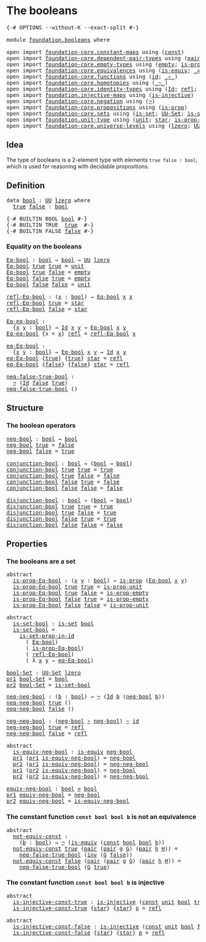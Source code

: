 # The booleans

<pre class="Agda"><a id="25" class="Symbol">{-#</a> <a id="29" class="Keyword">OPTIONS</a> <a id="37" class="Pragma">--without-K</a> <a id="49" class="Pragma">--exact-split</a> <a id="63" class="Symbol">#-}</a>

<a id="68" class="Keyword">module</a> <a id="75" href="foundation.booleans.html" class="Module">foundation.booleans</a> <a id="95" class="Keyword">where</a>

<a id="102" class="Keyword">open</a> <a id="107" class="Keyword">import</a> <a id="114" href="foundation-core.constant-maps.html" class="Module">foundation-core.constant-maps</a> <a id="144" class="Keyword">using</a> <a id="150" class="Symbol">(</a><a id="151" href="foundation-core.constant-maps.html#203" class="Function">const</a><a id="156" class="Symbol">)</a>
<a id="158" class="Keyword">open</a> <a id="163" class="Keyword">import</a> <a id="170" href="foundation-core.dependent-pair-types.html" class="Module">foundation-core.dependent-pair-types</a> <a id="207" class="Keyword">using</a> <a id="213" class="Symbol">(</a><a id="214" href="foundation-core.dependent-pair-types.html#575" class="InductiveConstructor">pair</a><a id="218" class="Symbol">;</a> <a id="220" href="foundation-core.dependent-pair-types.html#592" class="Field">pr1</a><a id="223" class="Symbol">;</a> <a id="225" href="foundation-core.dependent-pair-types.html#604" class="Field">pr2</a><a id="228" class="Symbol">)</a>
<a id="230" class="Keyword">open</a> <a id="235" class="Keyword">import</a> <a id="242" href="foundation-core.empty-types.html" class="Module">foundation-core.empty-types</a> <a id="270" class="Keyword">using</a> <a id="276" class="Symbol">(</a><a id="277" href="foundation-core.empty-types.html#1044" class="Datatype">empty</a><a id="282" class="Symbol">;</a> <a id="284" href="foundation-core.empty-types.html#2364" class="Function">is-prop-empty</a><a id="297" class="Symbol">)</a>
<a id="299" class="Keyword">open</a> <a id="304" class="Keyword">import</a> <a id="311" href="foundation-core.equivalences.html" class="Module">foundation-core.equivalences</a> <a id="340" class="Keyword">using</a> <a id="346" class="Symbol">(</a><a id="347" href="foundation-core.equivalences.html#1542" class="Function">is-equiv</a><a id="355" class="Symbol">;</a> <a id="357" href="foundation-core.equivalences.html#1607" class="Function Operator">_≃_</a><a id="360" class="Symbol">)</a>
<a id="362" class="Keyword">open</a> <a id="367" class="Keyword">import</a> <a id="374" href="foundation-core.functions.html" class="Module">foundation-core.functions</a> <a id="400" class="Keyword">using</a> <a id="406" class="Symbol">(</a><a id="407" href="foundation-core.functions.html#309" class="Function">id</a><a id="409" class="Symbol">;</a> <a id="411" href="foundation-core.functions.html#407" class="Function Operator">_∘_</a><a id="414" class="Symbol">)</a>
<a id="416" class="Keyword">open</a> <a id="421" class="Keyword">import</a> <a id="428" href="foundation-core.homotopies.html" class="Module">foundation-core.homotopies</a> <a id="455" class="Keyword">using</a> <a id="461" class="Symbol">(</a><a id="462" href="foundation-core.homotopies.html#545" class="Function Operator">_~_</a><a id="465" class="Symbol">)</a>
<a id="467" class="Keyword">open</a> <a id="472" class="Keyword">import</a> <a id="479" href="foundation-core.identity-types.html" class="Module">foundation-core.identity-types</a> <a id="510" class="Keyword">using</a> <a id="516" class="Symbol">(</a><a id="517" href="foundation-core.identity-types.html#641" class="Datatype">Id</a><a id="519" class="Symbol">;</a> <a id="521" href="foundation-core.identity-types.html#694" class="InductiveConstructor">refl</a><a id="525" class="Symbol">;</a> <a id="527" href="foundation-core.identity-types.html#1552" class="Function">inv</a><a id="530" class="Symbol">)</a>
<a id="532" class="Keyword">open</a> <a id="537" class="Keyword">import</a> <a id="544" href="foundation.injective-maps.html" class="Module">foundation.injective-maps</a> <a id="570" class="Keyword">using</a> <a id="576" class="Symbol">(</a><a id="577" href="foundation.injective-maps.html#1295" class="Function">is-injective</a><a id="589" class="Symbol">)</a>
<a id="591" class="Keyword">open</a> <a id="596" class="Keyword">import</a> <a id="603" href="foundation-core.negation.html" class="Module">foundation-core.negation</a> <a id="628" class="Keyword">using</a> <a id="634" class="Symbol">(</a><a id="635" href="foundation-core.negation.html#452" class="Function">¬</a><a id="636" class="Symbol">)</a>
<a id="638" class="Keyword">open</a> <a id="643" class="Keyword">import</a> <a id="650" href="foundation-core.propositions.html" class="Module">foundation-core.propositions</a> <a id="679" class="Keyword">using</a> <a id="685" class="Symbol">(</a><a id="686" href="foundation-core.propositions.html#1295" class="Function">is-prop</a><a id="693" class="Symbol">)</a>
<a id="695" class="Keyword">open</a> <a id="700" class="Keyword">import</a> <a id="707" href="foundation-core.sets.html" class="Module">foundation-core.sets</a> <a id="728" class="Keyword">using</a> <a id="734" class="Symbol">(</a><a id="735" href="foundation-core.sets.html#1099" class="Function">is-set</a><a id="741" class="Symbol">;</a> <a id="743" href="foundation-core.sets.html#1177" class="Function">UU-Set</a><a id="749" class="Symbol">;</a> <a id="751" href="foundation-core.sets.html#2779" class="Function">is-set-prop-in-id</a><a id="768" class="Symbol">)</a>
<a id="770" class="Keyword">open</a> <a id="775" class="Keyword">import</a> <a id="782" href="foundation.unit-type.html" class="Module">foundation.unit-type</a> <a id="803" class="Keyword">using</a> <a id="809" class="Symbol">(</a><a id="810" href="foundation.unit-type.html#1075" class="Datatype">unit</a><a id="814" class="Symbol">;</a> <a id="816" href="foundation.unit-type.html#1099" class="InductiveConstructor">star</a><a id="820" class="Symbol">;</a> <a id="822" href="foundation.unit-type.html#2889" class="Function">is-prop-unit</a><a id="834" class="Symbol">)</a>
<a id="836" class="Keyword">open</a> <a id="841" class="Keyword">import</a> <a id="848" href="foundation-core.universe-levels.html" class="Module">foundation-core.universe-levels</a> <a id="880" class="Keyword">using</a> <a id="886" class="Symbol">(</a><a id="887" href="Agda.Primitive.html#764" class="Primitive">lzero</a><a id="892" class="Symbol">;</a> <a id="894" href="foundation-core.universe-levels.html#222" class="Primitive">UU</a><a id="896" class="Symbol">)</a>
</pre>
## Idea

The type of booleans is a 2-element type with elements `true false : bool`, which is used for reasoning with decidable propositions.

## Definition

<pre class="Agda"><a id="1069" class="Keyword">data</a> <a id="bool"></a><a id="1074" href="foundation.booleans.html#1074" class="Datatype">bool</a> <a id="1079" class="Symbol">:</a> <a id="1081" href="foundation-core.universe-levels.html#222" class="Primitive">UU</a> <a id="1084" href="Agda.Primitive.html#764" class="Primitive">lzero</a> <a id="1090" class="Keyword">where</a>
  <a id="bool.true"></a><a id="1098" href="foundation.booleans.html#1098" class="InductiveConstructor">true</a> <a id="bool.false"></a><a id="1103" href="foundation.booleans.html#1103" class="InductiveConstructor">false</a> <a id="1109" class="Symbol">:</a> <a id="1111" href="foundation.booleans.html#1074" class="Datatype">bool</a>

<a id="1117" class="Symbol">{-#</a> <a id="1121" class="Keyword">BUILTIN</a> <a id="1129" class="Keyword">BOOL</a> <a id="1134" href="foundation.booleans.html#1074" class="Datatype">bool</a> <a id="1139" class="Symbol">#-}</a>
<a id="1143" class="Symbol">{-#</a> <a id="1147" class="Keyword">BUILTIN</a> <a id="1155" class="Keyword">TRUE</a>  <a id="1161" href="foundation.booleans.html#1098" class="InductiveConstructor">true</a>  <a id="1167" class="Symbol">#-}</a>
<a id="1171" class="Symbol">{-#</a> <a id="1175" class="Keyword">BUILTIN</a> <a id="1183" class="Keyword">FALSE</a> <a id="1189" href="foundation.booleans.html#1103" class="InductiveConstructor">false</a> <a id="1195" class="Symbol">#-}</a>
</pre>
### Equality on the booleans

<pre class="Agda"><a id="Eq-bool"></a><a id="1242" href="foundation.booleans.html#1242" class="Function">Eq-bool</a> <a id="1250" class="Symbol">:</a> <a id="1252" href="foundation.booleans.html#1074" class="Datatype">bool</a> <a id="1257" class="Symbol">→</a> <a id="1259" href="foundation.booleans.html#1074" class="Datatype">bool</a> <a id="1264" class="Symbol">→</a> <a id="1266" href="foundation-core.universe-levels.html#222" class="Primitive">UU</a> <a id="1269" href="Agda.Primitive.html#764" class="Primitive">lzero</a>
<a id="1275" href="foundation.booleans.html#1242" class="Function">Eq-bool</a> <a id="1283" href="foundation.booleans.html#1098" class="InductiveConstructor">true</a> <a id="1288" href="foundation.booleans.html#1098" class="InductiveConstructor">true</a> <a id="1293" class="Symbol">=</a> <a id="1295" href="foundation.unit-type.html#1075" class="Datatype">unit</a>
<a id="1300" href="foundation.booleans.html#1242" class="Function">Eq-bool</a> <a id="1308" href="foundation.booleans.html#1098" class="InductiveConstructor">true</a> <a id="1313" href="foundation.booleans.html#1103" class="InductiveConstructor">false</a> <a id="1319" class="Symbol">=</a> <a id="1321" href="foundation-core.empty-types.html#1044" class="Datatype">empty</a>
<a id="1327" href="foundation.booleans.html#1242" class="Function">Eq-bool</a> <a id="1335" href="foundation.booleans.html#1103" class="InductiveConstructor">false</a> <a id="1341" href="foundation.booleans.html#1098" class="InductiveConstructor">true</a> <a id="1346" class="Symbol">=</a> <a id="1348" href="foundation-core.empty-types.html#1044" class="Datatype">empty</a>
<a id="1354" href="foundation.booleans.html#1242" class="Function">Eq-bool</a> <a id="1362" href="foundation.booleans.html#1103" class="InductiveConstructor">false</a> <a id="1368" href="foundation.booleans.html#1103" class="InductiveConstructor">false</a> <a id="1374" class="Symbol">=</a> <a id="1376" href="foundation.unit-type.html#1075" class="Datatype">unit</a>

<a id="refl-Eq-bool"></a><a id="1382" href="foundation.booleans.html#1382" class="Function">refl-Eq-bool</a> <a id="1395" class="Symbol">:</a> <a id="1397" class="Symbol">(</a><a id="1398" href="foundation.booleans.html#1398" class="Bound">x</a> <a id="1400" class="Symbol">:</a> <a id="1402" href="foundation.booleans.html#1074" class="Datatype">bool</a><a id="1406" class="Symbol">)</a> <a id="1408" class="Symbol">→</a> <a id="1410" href="foundation.booleans.html#1242" class="Function">Eq-bool</a> <a id="1418" href="foundation.booleans.html#1398" class="Bound">x</a> <a id="1420" href="foundation.booleans.html#1398" class="Bound">x</a>
<a id="1422" href="foundation.booleans.html#1382" class="Function">refl-Eq-bool</a> <a id="1435" href="foundation.booleans.html#1098" class="InductiveConstructor">true</a> <a id="1440" class="Symbol">=</a> <a id="1442" href="foundation.unit-type.html#1099" class="InductiveConstructor">star</a>
<a id="1447" href="foundation.booleans.html#1382" class="Function">refl-Eq-bool</a> <a id="1460" href="foundation.booleans.html#1103" class="InductiveConstructor">false</a> <a id="1466" class="Symbol">=</a> <a id="1468" href="foundation.unit-type.html#1099" class="InductiveConstructor">star</a>

<a id="Eq-eq-bool"></a><a id="1474" href="foundation.booleans.html#1474" class="Function">Eq-eq-bool</a> <a id="1485" class="Symbol">:</a>
  <a id="1489" class="Symbol">{</a><a id="1490" href="foundation.booleans.html#1490" class="Bound">x</a> <a id="1492" href="foundation.booleans.html#1492" class="Bound">y</a> <a id="1494" class="Symbol">:</a> <a id="1496" href="foundation.booleans.html#1074" class="Datatype">bool</a><a id="1500" class="Symbol">}</a> <a id="1502" class="Symbol">→</a> <a id="1504" href="foundation-core.identity-types.html#641" class="Datatype">Id</a> <a id="1507" href="foundation.booleans.html#1490" class="Bound">x</a> <a id="1509" href="foundation.booleans.html#1492" class="Bound">y</a> <a id="1511" class="Symbol">→</a> <a id="1513" href="foundation.booleans.html#1242" class="Function">Eq-bool</a> <a id="1521" href="foundation.booleans.html#1490" class="Bound">x</a> <a id="1523" href="foundation.booleans.html#1492" class="Bound">y</a>
<a id="1525" href="foundation.booleans.html#1474" class="Function">Eq-eq-bool</a> <a id="1536" class="Symbol">{</a><a id="1537" class="Argument">x</a> <a id="1539" class="Symbol">=</a> <a id="1541" href="foundation.booleans.html#1541" class="Bound">x</a><a id="1542" class="Symbol">}</a> <a id="1544" href="foundation-core.identity-types.html#694" class="InductiveConstructor">refl</a> <a id="1549" class="Symbol">=</a> <a id="1551" href="foundation.booleans.html#1382" class="Function">refl-Eq-bool</a> <a id="1564" href="foundation.booleans.html#1541" class="Bound">x</a>

<a id="eq-Eq-bool"></a><a id="1567" href="foundation.booleans.html#1567" class="Function">eq-Eq-bool</a> <a id="1578" class="Symbol">:</a>
  <a id="1582" class="Symbol">{</a><a id="1583" href="foundation.booleans.html#1583" class="Bound">x</a> <a id="1585" href="foundation.booleans.html#1585" class="Bound">y</a> <a id="1587" class="Symbol">:</a> <a id="1589" href="foundation.booleans.html#1074" class="Datatype">bool</a><a id="1593" class="Symbol">}</a> <a id="1595" class="Symbol">→</a> <a id="1597" href="foundation.booleans.html#1242" class="Function">Eq-bool</a> <a id="1605" href="foundation.booleans.html#1583" class="Bound">x</a> <a id="1607" href="foundation.booleans.html#1585" class="Bound">y</a> <a id="1609" class="Symbol">→</a> <a id="1611" href="foundation-core.identity-types.html#641" class="Datatype">Id</a> <a id="1614" href="foundation.booleans.html#1583" class="Bound">x</a> <a id="1616" href="foundation.booleans.html#1585" class="Bound">y</a>
<a id="1618" href="foundation.booleans.html#1567" class="Function">eq-Eq-bool</a> <a id="1629" class="Symbol">{</a><a id="1630" href="foundation.booleans.html#1098" class="InductiveConstructor">true</a><a id="1634" class="Symbol">}</a> <a id="1636" class="Symbol">{</a><a id="1637" href="foundation.booleans.html#1098" class="InductiveConstructor">true</a><a id="1641" class="Symbol">}</a> <a id="1643" href="foundation.unit-type.html#1099" class="InductiveConstructor">star</a> <a id="1648" class="Symbol">=</a> <a id="1650" href="foundation-core.identity-types.html#694" class="InductiveConstructor">refl</a>
<a id="1655" href="foundation.booleans.html#1567" class="Function">eq-Eq-bool</a> <a id="1666" class="Symbol">{</a><a id="1667" href="foundation.booleans.html#1103" class="InductiveConstructor">false</a><a id="1672" class="Symbol">}</a> <a id="1674" class="Symbol">{</a><a id="1675" href="foundation.booleans.html#1103" class="InductiveConstructor">false</a><a id="1680" class="Symbol">}</a> <a id="1682" href="foundation.unit-type.html#1099" class="InductiveConstructor">star</a> <a id="1687" class="Symbol">=</a> <a id="1689" href="foundation-core.identity-types.html#694" class="InductiveConstructor">refl</a>

<a id="neq-false-true-bool"></a><a id="1695" href="foundation.booleans.html#1695" class="Function">neq-false-true-bool</a> <a id="1715" class="Symbol">:</a>
  <a id="1719" href="foundation-core.negation.html#452" class="Function">¬</a> <a id="1721" class="Symbol">(</a><a id="1722" href="foundation-core.identity-types.html#641" class="Datatype">Id</a> <a id="1725" href="foundation.booleans.html#1103" class="InductiveConstructor">false</a> <a id="1731" href="foundation.booleans.html#1098" class="InductiveConstructor">true</a><a id="1735" class="Symbol">)</a>
<a id="1737" href="foundation.booleans.html#1695" class="Function">neq-false-true-bool</a> <a id="1757" class="Symbol">()</a>
</pre>
## Structure

### The boolean operators

<pre class="Agda"><a id="neg-bool"></a><a id="1814" href="foundation.booleans.html#1814" class="Function">neg-bool</a> <a id="1823" class="Symbol">:</a> <a id="1825" href="foundation.booleans.html#1074" class="Datatype">bool</a> <a id="1830" class="Symbol">→</a> <a id="1832" href="foundation.booleans.html#1074" class="Datatype">bool</a>
<a id="1837" href="foundation.booleans.html#1814" class="Function">neg-bool</a> <a id="1846" href="foundation.booleans.html#1098" class="InductiveConstructor">true</a> <a id="1851" class="Symbol">=</a> <a id="1853" href="foundation.booleans.html#1103" class="InductiveConstructor">false</a>
<a id="1859" href="foundation.booleans.html#1814" class="Function">neg-bool</a> <a id="1868" href="foundation.booleans.html#1103" class="InductiveConstructor">false</a> <a id="1874" class="Symbol">=</a> <a id="1876" href="foundation.booleans.html#1098" class="InductiveConstructor">true</a>

<a id="conjunction-bool"></a><a id="1882" href="foundation.booleans.html#1882" class="Function">conjunction-bool</a> <a id="1899" class="Symbol">:</a> <a id="1901" href="foundation.booleans.html#1074" class="Datatype">bool</a> <a id="1906" class="Symbol">→</a> <a id="1908" class="Symbol">(</a><a id="1909" href="foundation.booleans.html#1074" class="Datatype">bool</a> <a id="1914" class="Symbol">→</a> <a id="1916" href="foundation.booleans.html#1074" class="Datatype">bool</a><a id="1920" class="Symbol">)</a>
<a id="1922" href="foundation.booleans.html#1882" class="Function">conjunction-bool</a> <a id="1939" href="foundation.booleans.html#1098" class="InductiveConstructor">true</a> <a id="1944" href="foundation.booleans.html#1098" class="InductiveConstructor">true</a> <a id="1949" class="Symbol">=</a> <a id="1951" href="foundation.booleans.html#1098" class="InductiveConstructor">true</a>
<a id="1956" href="foundation.booleans.html#1882" class="Function">conjunction-bool</a> <a id="1973" href="foundation.booleans.html#1098" class="InductiveConstructor">true</a> <a id="1978" href="foundation.booleans.html#1103" class="InductiveConstructor">false</a> <a id="1984" class="Symbol">=</a> <a id="1986" href="foundation.booleans.html#1103" class="InductiveConstructor">false</a>
<a id="1992" href="foundation.booleans.html#1882" class="Function">conjunction-bool</a> <a id="2009" href="foundation.booleans.html#1103" class="InductiveConstructor">false</a> <a id="2015" href="foundation.booleans.html#1098" class="InductiveConstructor">true</a> <a id="2020" class="Symbol">=</a> <a id="2022" href="foundation.booleans.html#1103" class="InductiveConstructor">false</a>
<a id="2028" href="foundation.booleans.html#1882" class="Function">conjunction-bool</a> <a id="2045" href="foundation.booleans.html#1103" class="InductiveConstructor">false</a> <a id="2051" href="foundation.booleans.html#1103" class="InductiveConstructor">false</a> <a id="2057" class="Symbol">=</a> <a id="2059" href="foundation.booleans.html#1103" class="InductiveConstructor">false</a>

<a id="disjunction-bool"></a><a id="2066" href="foundation.booleans.html#2066" class="Function">disjunction-bool</a> <a id="2083" class="Symbol">:</a> <a id="2085" href="foundation.booleans.html#1074" class="Datatype">bool</a> <a id="2090" class="Symbol">→</a> <a id="2092" class="Symbol">(</a><a id="2093" href="foundation.booleans.html#1074" class="Datatype">bool</a> <a id="2098" class="Symbol">→</a> <a id="2100" href="foundation.booleans.html#1074" class="Datatype">bool</a><a id="2104" class="Symbol">)</a>
<a id="2106" href="foundation.booleans.html#2066" class="Function">disjunction-bool</a> <a id="2123" href="foundation.booleans.html#1098" class="InductiveConstructor">true</a> <a id="2128" href="foundation.booleans.html#1098" class="InductiveConstructor">true</a> <a id="2133" class="Symbol">=</a> <a id="2135" href="foundation.booleans.html#1098" class="InductiveConstructor">true</a>
<a id="2140" href="foundation.booleans.html#2066" class="Function">disjunction-bool</a> <a id="2157" href="foundation.booleans.html#1098" class="InductiveConstructor">true</a> <a id="2162" href="foundation.booleans.html#1103" class="InductiveConstructor">false</a> <a id="2168" class="Symbol">=</a> <a id="2170" href="foundation.booleans.html#1098" class="InductiveConstructor">true</a>
<a id="2175" href="foundation.booleans.html#2066" class="Function">disjunction-bool</a> <a id="2192" href="foundation.booleans.html#1103" class="InductiveConstructor">false</a> <a id="2198" href="foundation.booleans.html#1098" class="InductiveConstructor">true</a> <a id="2203" class="Symbol">=</a> <a id="2205" href="foundation.booleans.html#1098" class="InductiveConstructor">true</a>
<a id="2210" href="foundation.booleans.html#2066" class="Function">disjunction-bool</a> <a id="2227" href="foundation.booleans.html#1103" class="InductiveConstructor">false</a> <a id="2233" href="foundation.booleans.html#1103" class="InductiveConstructor">false</a> <a id="2239" class="Symbol">=</a> <a id="2241" href="foundation.booleans.html#1103" class="InductiveConstructor">false</a>
</pre>
## Properties

### The booleans are a set

<pre class="Agda"><a id="2303" class="Keyword">abstract</a>
  <a id="is-prop-Eq-bool"></a><a id="2314" href="foundation.booleans.html#2314" class="Function">is-prop-Eq-bool</a> <a id="2330" class="Symbol">:</a> <a id="2332" class="Symbol">(</a><a id="2333" href="foundation.booleans.html#2333" class="Bound">x</a> <a id="2335" href="foundation.booleans.html#2335" class="Bound">y</a> <a id="2337" class="Symbol">:</a> <a id="2339" href="foundation.booleans.html#1074" class="Datatype">bool</a><a id="2343" class="Symbol">)</a> <a id="2345" class="Symbol">→</a> <a id="2347" href="foundation-core.propositions.html#1295" class="Function">is-prop</a> <a id="2355" class="Symbol">(</a><a id="2356" href="foundation.booleans.html#1242" class="Function">Eq-bool</a> <a id="2364" href="foundation.booleans.html#2333" class="Bound">x</a> <a id="2366" href="foundation.booleans.html#2335" class="Bound">y</a><a id="2367" class="Symbol">)</a>
  <a id="2371" href="foundation.booleans.html#2314" class="Function">is-prop-Eq-bool</a> <a id="2387" href="foundation.booleans.html#1098" class="InductiveConstructor">true</a> <a id="2392" href="foundation.booleans.html#1098" class="InductiveConstructor">true</a> <a id="2397" class="Symbol">=</a> <a id="2399" href="foundation.unit-type.html#2889" class="Function">is-prop-unit</a>
  <a id="2414" href="foundation.booleans.html#2314" class="Function">is-prop-Eq-bool</a> <a id="2430" href="foundation.booleans.html#1098" class="InductiveConstructor">true</a> <a id="2435" href="foundation.booleans.html#1103" class="InductiveConstructor">false</a> <a id="2441" class="Symbol">=</a> <a id="2443" href="foundation-core.empty-types.html#2364" class="Function">is-prop-empty</a>
  <a id="2459" href="foundation.booleans.html#2314" class="Function">is-prop-Eq-bool</a> <a id="2475" href="foundation.booleans.html#1103" class="InductiveConstructor">false</a> <a id="2481" href="foundation.booleans.html#1098" class="InductiveConstructor">true</a> <a id="2486" class="Symbol">=</a> <a id="2488" href="foundation-core.empty-types.html#2364" class="Function">is-prop-empty</a>
  <a id="2504" href="foundation.booleans.html#2314" class="Function">is-prop-Eq-bool</a> <a id="2520" href="foundation.booleans.html#1103" class="InductiveConstructor">false</a> <a id="2526" href="foundation.booleans.html#1103" class="InductiveConstructor">false</a> <a id="2532" class="Symbol">=</a> <a id="2534" href="foundation.unit-type.html#2889" class="Function">is-prop-unit</a>

<a id="2548" class="Keyword">abstract</a>
  <a id="is-set-bool"></a><a id="2559" href="foundation.booleans.html#2559" class="Function">is-set-bool</a> <a id="2571" class="Symbol">:</a> <a id="2573" href="foundation-core.sets.html#1099" class="Function">is-set</a> <a id="2580" href="foundation.booleans.html#1074" class="Datatype">bool</a>
  <a id="2587" href="foundation.booleans.html#2559" class="Function">is-set-bool</a> <a id="2599" class="Symbol">=</a>
    <a id="2605" href="foundation-core.sets.html#2779" class="Function">is-set-prop-in-id</a>
      <a id="2629" class="Symbol">(</a> <a id="2631" href="foundation.booleans.html#1242" class="Function">Eq-bool</a><a id="2638" class="Symbol">)</a>
      <a id="2646" class="Symbol">(</a> <a id="2648" href="foundation.booleans.html#2314" class="Function">is-prop-Eq-bool</a><a id="2663" class="Symbol">)</a>
      <a id="2671" class="Symbol">(</a> <a id="2673" href="foundation.booleans.html#1382" class="Function">refl-Eq-bool</a><a id="2685" class="Symbol">)</a>
      <a id="2693" class="Symbol">(</a> <a id="2695" class="Symbol">λ</a> <a id="2697" href="foundation.booleans.html#2697" class="Bound">x</a> <a id="2699" href="foundation.booleans.html#2699" class="Bound">y</a> <a id="2701" class="Symbol">→</a> <a id="2703" href="foundation.booleans.html#1567" class="Function">eq-Eq-bool</a><a id="2713" class="Symbol">)</a>

<a id="bool-Set"></a><a id="2716" href="foundation.booleans.html#2716" class="Function">bool-Set</a> <a id="2725" class="Symbol">:</a> <a id="2727" href="foundation-core.sets.html#1177" class="Function">UU-Set</a> <a id="2734" href="Agda.Primitive.html#764" class="Primitive">lzero</a>
<a id="2740" href="foundation-core.dependent-pair-types.html#592" class="Field">pr1</a> <a id="2744" href="foundation.booleans.html#2716" class="Function">bool-Set</a> <a id="2753" class="Symbol">=</a> <a id="2755" href="foundation.booleans.html#1074" class="Datatype">bool</a>
<a id="2760" href="foundation-core.dependent-pair-types.html#604" class="Field">pr2</a> <a id="2764" href="foundation.booleans.html#2716" class="Function">bool-Set</a> <a id="2773" class="Symbol">=</a> <a id="2775" href="foundation.booleans.html#2559" class="Function">is-set-bool</a>
</pre>

<pre class="Agda"><a id="neq-neg-bool"></a><a id="2801" href="foundation.booleans.html#2801" class="Function">neq-neg-bool</a> <a id="2814" class="Symbol">:</a> <a id="2816" class="Symbol">(</a><a id="2817" href="foundation.booleans.html#2817" class="Bound">b</a> <a id="2819" class="Symbol">:</a> <a id="2821" href="foundation.booleans.html#1074" class="Datatype">bool</a><a id="2825" class="Symbol">)</a> <a id="2827" class="Symbol">→</a> <a id="2829" href="foundation-core.negation.html#452" class="Function">¬</a> <a id="2831" class="Symbol">(</a><a id="2832" href="foundation-core.identity-types.html#641" class="Datatype">Id</a> <a id="2835" href="foundation.booleans.html#2817" class="Bound">b</a> <a id="2837" class="Symbol">(</a><a id="2838" href="foundation.booleans.html#1814" class="Function">neg-bool</a> <a id="2847" href="foundation.booleans.html#2817" class="Bound">b</a><a id="2848" class="Symbol">))</a>
<a id="2851" href="foundation.booleans.html#2801" class="Function">neq-neg-bool</a> <a id="2864" href="foundation.booleans.html#1098" class="InductiveConstructor">true</a> <a id="2869" class="Symbol">()</a>
<a id="2872" href="foundation.booleans.html#2801" class="Function">neq-neg-bool</a> <a id="2885" href="foundation.booleans.html#1103" class="InductiveConstructor">false</a> <a id="2891" class="Symbol">()</a>

<a id="neg-neg-bool"></a><a id="2895" href="foundation.booleans.html#2895" class="Function">neg-neg-bool</a> <a id="2908" class="Symbol">:</a> <a id="2910" class="Symbol">(</a><a id="2911" href="foundation.booleans.html#1814" class="Function">neg-bool</a> <a id="2920" href="foundation-core.functions.html#407" class="Function Operator">∘</a> <a id="2922" href="foundation.booleans.html#1814" class="Function">neg-bool</a><a id="2930" class="Symbol">)</a> <a id="2932" href="foundation-core.homotopies.html#545" class="Function Operator">~</a> <a id="2934" href="foundation-core.functions.html#309" class="Function">id</a>
<a id="2937" href="foundation.booleans.html#2895" class="Function">neg-neg-bool</a> <a id="2950" href="foundation.booleans.html#1098" class="InductiveConstructor">true</a> <a id="2955" class="Symbol">=</a> <a id="2957" href="foundation-core.identity-types.html#694" class="InductiveConstructor">refl</a>
<a id="2962" href="foundation.booleans.html#2895" class="Function">neg-neg-bool</a> <a id="2975" href="foundation.booleans.html#1103" class="InductiveConstructor">false</a> <a id="2981" class="Symbol">=</a> <a id="2983" href="foundation-core.identity-types.html#694" class="InductiveConstructor">refl</a>

<a id="2989" class="Keyword">abstract</a>
  <a id="is-equiv-neg-bool"></a><a id="3000" href="foundation.booleans.html#3000" class="Function">is-equiv-neg-bool</a> <a id="3018" class="Symbol">:</a> <a id="3020" href="foundation-core.equivalences.html#1542" class="Function">is-equiv</a> <a id="3029" href="foundation.booleans.html#1814" class="Function">neg-bool</a>
  <a id="3040" href="foundation-core.dependent-pair-types.html#592" class="Field">pr1</a> <a id="3044" class="Symbol">(</a><a id="3045" href="foundation-core.dependent-pair-types.html#592" class="Field">pr1</a> <a id="3049" href="foundation.booleans.html#3000" class="Function">is-equiv-neg-bool</a><a id="3066" class="Symbol">)</a> <a id="3068" class="Symbol">=</a> <a id="3070" href="foundation.booleans.html#1814" class="Function">neg-bool</a>
  <a id="3081" href="foundation-core.dependent-pair-types.html#604" class="Field">pr2</a> <a id="3085" class="Symbol">(</a><a id="3086" href="foundation-core.dependent-pair-types.html#592" class="Field">pr1</a> <a id="3090" href="foundation.booleans.html#3000" class="Function">is-equiv-neg-bool</a><a id="3107" class="Symbol">)</a> <a id="3109" class="Symbol">=</a> <a id="3111" href="foundation.booleans.html#2895" class="Function">neg-neg-bool</a>
  <a id="3126" href="foundation-core.dependent-pair-types.html#592" class="Field">pr1</a> <a id="3130" class="Symbol">(</a><a id="3131" href="foundation-core.dependent-pair-types.html#604" class="Field">pr2</a> <a id="3135" href="foundation.booleans.html#3000" class="Function">is-equiv-neg-bool</a><a id="3152" class="Symbol">)</a> <a id="3154" class="Symbol">=</a> <a id="3156" href="foundation.booleans.html#1814" class="Function">neg-bool</a>
  <a id="3167" href="foundation-core.dependent-pair-types.html#604" class="Field">pr2</a> <a id="3171" class="Symbol">(</a><a id="3172" href="foundation-core.dependent-pair-types.html#604" class="Field">pr2</a> <a id="3176" href="foundation.booleans.html#3000" class="Function">is-equiv-neg-bool</a><a id="3193" class="Symbol">)</a> <a id="3195" class="Symbol">=</a> <a id="3197" href="foundation.booleans.html#2895" class="Function">neg-neg-bool</a>

<a id="equiv-neg-bool"></a><a id="3211" href="foundation.booleans.html#3211" class="Function">equiv-neg-bool</a> <a id="3226" class="Symbol">:</a> <a id="3228" href="foundation.booleans.html#1074" class="Datatype">bool</a> <a id="3233" href="foundation-core.equivalences.html#1607" class="Function Operator">≃</a> <a id="3235" href="foundation.booleans.html#1074" class="Datatype">bool</a>
<a id="3240" href="foundation-core.dependent-pair-types.html#592" class="Field">pr1</a> <a id="3244" href="foundation.booleans.html#3211" class="Function">equiv-neg-bool</a> <a id="3259" class="Symbol">=</a> <a id="3261" href="foundation.booleans.html#1814" class="Function">neg-bool</a>
<a id="3270" href="foundation-core.dependent-pair-types.html#604" class="Field">pr2</a> <a id="3274" href="foundation.booleans.html#3211" class="Function">equiv-neg-bool</a> <a id="3289" class="Symbol">=</a> <a id="3291" href="foundation.booleans.html#3000" class="Function">is-equiv-neg-bool</a>
</pre>
### The constant function `const bool bool b` is not an equivalence

<pre class="Agda"><a id="3391" class="Keyword">abstract</a>
  <a id="not-equiv-const"></a><a id="3402" href="foundation.booleans.html#3402" class="Function">not-equiv-const</a> <a id="3418" class="Symbol">:</a>
    <a id="3424" class="Symbol">(</a><a id="3425" href="foundation.booleans.html#3425" class="Bound">b</a> <a id="3427" class="Symbol">:</a> <a id="3429" href="foundation.booleans.html#1074" class="Datatype">bool</a><a id="3433" class="Symbol">)</a> <a id="3435" class="Symbol">→</a> <a id="3437" href="foundation-core.negation.html#452" class="Function">¬</a> <a id="3439" class="Symbol">(</a><a id="3440" href="foundation-core.equivalences.html#1542" class="Function">is-equiv</a> <a id="3449" class="Symbol">(</a><a id="3450" href="foundation-core.constant-maps.html#203" class="Function">const</a> <a id="3456" href="foundation.booleans.html#1074" class="Datatype">bool</a> <a id="3461" href="foundation.booleans.html#1074" class="Datatype">bool</a> <a id="3466" href="foundation.booleans.html#3425" class="Bound">b</a><a id="3467" class="Symbol">))</a>
  <a id="3472" href="foundation.booleans.html#3402" class="Function">not-equiv-const</a> <a id="3488" href="foundation.booleans.html#1098" class="InductiveConstructor">true</a> <a id="3493" class="Symbol">(</a><a id="3494" href="foundation-core.dependent-pair-types.html#575" class="InductiveConstructor">pair</a> <a id="3499" class="Symbol">(</a><a id="3500" href="foundation-core.dependent-pair-types.html#575" class="InductiveConstructor">pair</a> <a id="3505" href="foundation.booleans.html#3505" class="Bound">g</a> <a id="3507" href="foundation.booleans.html#3507" class="Bound">G</a><a id="3508" class="Symbol">)</a> <a id="3510" class="Symbol">(</a><a id="3511" href="foundation-core.dependent-pair-types.html#575" class="InductiveConstructor">pair</a> <a id="3516" href="foundation.booleans.html#3516" class="Bound">h</a> <a id="3518" href="foundation.booleans.html#3518" class="Bound">H</a><a id="3519" class="Symbol">))</a> <a id="3522" class="Symbol">=</a>
    <a id="3528" href="foundation.booleans.html#1695" class="Function">neq-false-true-bool</a> <a id="3548" class="Symbol">(</a><a id="3549" href="foundation-core.identity-types.html#1552" class="Function">inv</a> <a id="3553" class="Symbol">(</a><a id="3554" href="foundation.booleans.html#3507" class="Bound">G</a> <a id="3556" href="foundation.booleans.html#1103" class="InductiveConstructor">false</a><a id="3561" class="Symbol">))</a>
  <a id="3566" href="foundation.booleans.html#3402" class="Function">not-equiv-const</a> <a id="3582" href="foundation.booleans.html#1103" class="InductiveConstructor">false</a> <a id="3588" class="Symbol">(</a><a id="3589" href="foundation-core.dependent-pair-types.html#575" class="InductiveConstructor">pair</a> <a id="3594" class="Symbol">(</a><a id="3595" href="foundation-core.dependent-pair-types.html#575" class="InductiveConstructor">pair</a> <a id="3600" href="foundation.booleans.html#3600" class="Bound">g</a> <a id="3602" href="foundation.booleans.html#3602" class="Bound">G</a><a id="3603" class="Symbol">)</a> <a id="3605" class="Symbol">(</a><a id="3606" href="foundation-core.dependent-pair-types.html#575" class="InductiveConstructor">pair</a> <a id="3611" href="foundation.booleans.html#3611" class="Bound">h</a> <a id="3613" href="foundation.booleans.html#3613" class="Bound">H</a><a id="3614" class="Symbol">))</a> <a id="3617" class="Symbol">=</a>
    <a id="3623" href="foundation.booleans.html#1695" class="Function">neq-false-true-bool</a> <a id="3643" class="Symbol">(</a><a id="3644" href="foundation.booleans.html#3602" class="Bound">G</a> <a id="3646" href="foundation.booleans.html#1098" class="InductiveConstructor">true</a><a id="3650" class="Symbol">)</a>
</pre>
### The constant function `const bool bool b` is injective

<pre class="Agda"><a id="3725" class="Keyword">abstract</a>
  <a id="is-injective-const-true"></a><a id="3736" href="foundation.booleans.html#3736" class="Function">is-injective-const-true</a> <a id="3760" class="Symbol">:</a> <a id="3762" href="foundation.injective-maps.html#1295" class="Function">is-injective</a> <a id="3775" class="Symbol">(</a><a id="3776" href="foundation-core.constant-maps.html#203" class="Function">const</a> <a id="3782" href="foundation.unit-type.html#1075" class="Datatype">unit</a> <a id="3787" href="foundation.booleans.html#1074" class="Datatype">bool</a> <a id="3792" href="foundation.booleans.html#1098" class="InductiveConstructor">true</a><a id="3796" class="Symbol">)</a>
  <a id="3800" href="foundation.booleans.html#3736" class="Function">is-injective-const-true</a> <a id="3824" class="Symbol">{</a><a id="3825" href="foundation.unit-type.html#1099" class="InductiveConstructor">star</a><a id="3829" class="Symbol">}</a> <a id="3831" class="Symbol">{</a><a id="3832" href="foundation.unit-type.html#1099" class="InductiveConstructor">star</a><a id="3836" class="Symbol">}</a> <a id="3838" href="foundation.booleans.html#3838" class="Bound">p</a> <a id="3840" class="Symbol">=</a> <a id="3842" href="foundation-core.identity-types.html#694" class="InductiveConstructor">refl</a>

<a id="3848" class="Keyword">abstract</a>
  <a id="is-injective-const-false"></a><a id="3859" href="foundation.booleans.html#3859" class="Function">is-injective-const-false</a> <a id="3884" class="Symbol">:</a> <a id="3886" href="foundation.injective-maps.html#1295" class="Function">is-injective</a> <a id="3899" class="Symbol">(</a><a id="3900" href="foundation-core.constant-maps.html#203" class="Function">const</a> <a id="3906" href="foundation.unit-type.html#1075" class="Datatype">unit</a> <a id="3911" href="foundation.booleans.html#1074" class="Datatype">bool</a> <a id="3916" href="foundation.booleans.html#1103" class="InductiveConstructor">false</a><a id="3921" class="Symbol">)</a>
  <a id="3925" href="foundation.booleans.html#3859" class="Function">is-injective-const-false</a> <a id="3950" class="Symbol">{</a><a id="3951" href="foundation.unit-type.html#1099" class="InductiveConstructor">star</a><a id="3955" class="Symbol">}</a> <a id="3957" class="Symbol">{</a><a id="3958" href="foundation.unit-type.html#1099" class="InductiveConstructor">star</a><a id="3962" class="Symbol">}</a> <a id="3964" href="foundation.booleans.html#3964" class="Bound">p</a> <a id="3966" class="Symbol">=</a> <a id="3968" href="foundation-core.identity-types.html#694" class="InductiveConstructor">refl</a>
</pre>